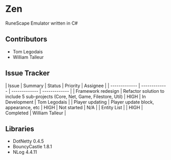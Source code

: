 # Zen
RuneScape Emulator written in C#

## Contributors
* Tom Legodais
* William Talleur

## Issue Tracker
| Issue  | Summary  | Status  | Priority  | Assignee  |
| ------------- | ------------- | ------------- | ------------- | 
| Framework redesign  | Refactor solution to include 5 sub-projects (Core, Net, Game, Filestore, Util)  | HIGH  | In Development  | Tom Legodais  |
| Player updating  | Player update block, appearance, etc  | HIGH  | Not started  | N/A  |
| Entity List  |  |  HIGH  | Completed  |  William Talleur  |

## Libraries
* DotNetty 0.4.5
* BouncyCastle 1.8.1
* NLog 4.4.11
